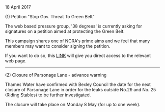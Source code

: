 18 April 2017

(1) Petition "Stop Gov. Threat To Green Belt"

The web based pressure group, '38 degrees' is currently asking for signatures on a petition aimed at protecting the Green Belt.

This campaign shares one of NCRA's prime aims and we feel that many members may want to consider signing the petition.

If you want to do so, this [LINK](http://you.38degrees.org.uk/petitions/stop-gov-threat-to-green-belt) will give you direct access to the relevant web page.

---

(2) Closure of Parsonage Lane - advance warning

Thames Water have confirmed with Bexley Council the date for the next closure of Parsonage Lane in order for the leaks outside No.29 and No. 25 (Riding Stables) to be further investigated.

The closure will take place on Monday 8 May (for up to one week).
